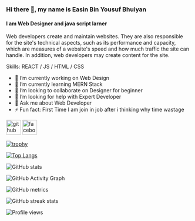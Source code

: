 
### Hi there 👋, my name is Easin Bin Yousuf Bhuiyan
#### I am Web Designer and java script larner 


Web developers create and maintain websites. They are also responsible for the site's technical aspects, such as its performance and capacity, which are measures of a website's speed and how much traffic the site can handle. In addition, web developers may create content for the site. 


Skills:  REACT / JS / HTML / CSS

- 🔭 I’m currently working on Web Design 
- 🌱 I’m currently learning MERN Stack 
- 👯 I’m looking to collaborate on Designer for beginner  
- 🤔 I’m looking for help with Expert  Developer 
- 💬 Ask me about Web Developer 
- ⚡ Fun fact: First Time I am join in job after i thinking why time wastage  


[<img src='https://cdn.jsdelivr.net/npm/simple-icons@3.0.1/icons/github.svg' alt='github' height='40'>](https://github.com/easinBinYousufbhuiyan9444)  [<img src='https://cdn.jsdelivr.net/npm/simple-icons@3.0.1/icons/facebook.svg' alt='facebook' height='40'>](https://www.facebook.com/https://www.facebook.com/Easinbinyousufbhuiyan)  

[![trophy](https://github-profile-trophy.vercel.app/?username=easinBinYousufbhuiyan9444)](https://github.com/ryo-ma/github-profile-trophy)

[![Top Langs](https://github-readme-stats.vercel.app/api/top-langs/?username=easinBinYousufbhuiyan9444)](https://github.com/anuraghazra/github-readme-stats)

![GitHub stats](https://github-readme-stats.vercel.app/api?username=easinBinYousufbhuiyan9444&show_icons=true&count_private=true)  

![GitHub Activity Graph](https://activity-graph.herokuapp.com/graph?username=easinBinYousufbhuiyan9444)  

![GitHub metrics](https://metrics.lecoq.io/easinBinYousufbhuiyan9444)  

![GitHub streak stats](https://streak-stats.demolab.com/?user=easinBinYousufbhuiyan9444)  

![Profile views](https://gpvc.arturio.dev/easinBinYousufbhuiyan9444)  
